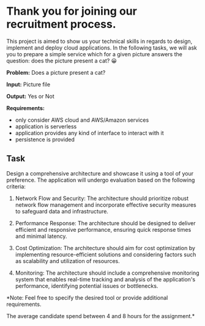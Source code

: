 # Thank you for joining our recruitment process.

This project is aimed to show us your technical skills in regards to design, implement and deploy cloud applications. In the following tasks, we will ask you to prepare a simple service which for a given picture answers the question: does the picture present a cat? 😀

**Problem:** Does a picture present a cat?

**Input:** Picture file

**Output:** Yes or Not

**Requirements:**

* only consider AWS cloud and AWS/Amazon services
* application is serverless
* application provides any kind of interface to interact with it
* persistence is provided


## Task 

Design a comprehensive architecture and showcase it using a tool of your preference. The application will undergo evaluation based on the following criteria:

1. Network Flow and Security: The architecture should prioritize robust network flow management and incorporate effective security measures to safeguard data and infrastructure.

2. Performance Response: The architecture should be designed to deliver efficient and responsive performance, ensuring quick response times and minimal latency.

3. Cost Optimization: The architecture should aim for cost optimization by implementing resource-efficient solutions and considering factors such as scalability and utilization of resources.

4. Monitoring: The architecture should include a comprehensive monitoring system that enables real-time tracking and analysis of the application's performance, identifying potential issues or bottlenecks.


*Note: 
Feel free to specify the desired tool or provide additional requirements.

The average candidate spend between 4 and 8 hours for the assignment.*